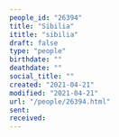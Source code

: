 ```yaml
---
people_id: "26394"
title: "Sibilia"
ititle: "sibilia"
draft: false
type: "people"
birthdate: ""
deathdate: ""
social_title: ""
created: "2021-04-21"
modified: "2021-04-21"
url: "/people/26394.html"
sent:
received:
---
```

